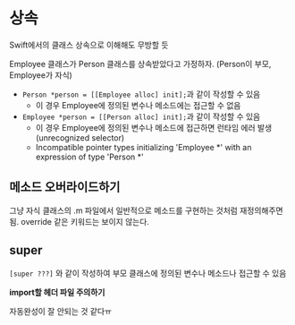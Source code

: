 # 상속

Swift에서의 클래스 상속으로 이해해도 무방할 듯

Employee 클래스가 Person 클래스를 상속받았다고 가정하자. (Person이 부모, Employee가 자식)

- `Person *person = [[Employee alloc] init];`과 같이 작성할 수 있음
  - 이 경우 Employee에 정의된 변수나 메소드에는 접근할 수 없음
- `Employee *person = [[Person alloc] init];`과 같이 작성할 수 있음
  - 이 경우 Employee에 정의된 변수나 메소드에 접근하면 런타임 에러 발생 (unrecognized selector)
  - Incompatible pointer types initializing 'Employee *' with an expression of type 'Person *'

## 메소드 오버라이드하기

그냥 자식 클래스의 .m 파일에서 일반적으로 메소드를 구현하는 것처럼 재정의해주면 됨. override 같은 키워드는 보이지 않는다.

## super

`[super ???]` 와 같이 작성하여 부모 클래스에 정의된 변수나 메소드나 접근할 수 있음

**import할 헤더 파일 주의하기**

자동완성이 잘 안되는 것 같다ㅠ